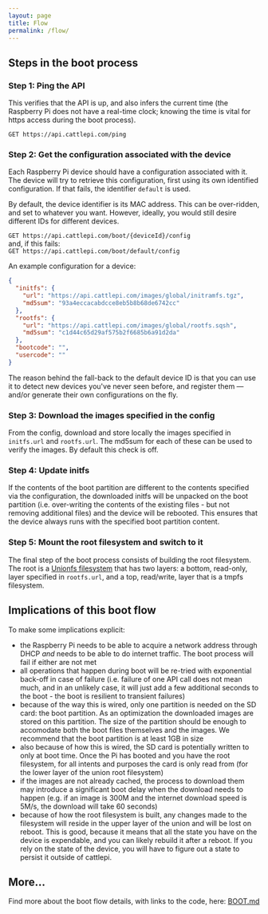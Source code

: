 ```yaml
---
layout: page
title: Flow
permalink: /flow/
---
```


## Steps in the boot process

### Step 1: Ping the API

This verifies that the API is up, and also infers the current time (the Raspberry Pi does not have a real-time clock; knowing the time is vital for https access during the boot process).

`GET https://api.cattlepi.com/ping`

### Step 2: Get the configuration associated with the device

Each Raspberry Pi device should have a configuration associated with it. The device will try to retrieve this configuration, first using its own identified configuration. If that fails, the identifier `default` is used.

By default, the device identifier is its MAC address. This can be over-ridden, and set to whatever you want. However, ideally, you would still desire different IDs for different devices.

`GET https://api.cattlepi.com/boot/{deviceId}/config`  
and, if this fails:  
`GET https://api.cattlepi.com/boot/default/config`  

An example configuration for a device:  
```json
{
  "initfs": {
    "url": "https://api.cattlepi.com/images/global/initramfs.tgz",
    "md5sum": "93a4eccacabdcce8eb5b8b68de6742cc"
  },
  "rootfs": {
    "url": "https://api.cattlepi.com/images/global/rootfs.sqsh",
    "md5sum": "c1d44c65d29af575b2f6685b6a91d2da"
  },
  "bootcode": "",
  "usercode": ""
}
```  
The reason behind the fall-back to the default device ID is that you can use it to detect new devices you've never seen before, and register them — and/or generate their own configurations on the fly.

### Step 3: Download the images specified in the config

From the config, download and store locally the images specified in `initfs.url` and `rootfs.url`. The md5sum for each of these can be used to verify the images. By default this check is off.

### Step 4: Update initfs

If the contents of the boot partition are different to the contents specified via the configuration, the downloaded initfs will be unpacked on the boot partition (i.e. over-writing the contents of the existing files - but not removing additional files) and the device will be rebooted. This ensures that the device always runs with the specified boot partition content. 

### Step 5: Mount the root filesystem and switch to it

The final step of the boot process consists of building the root filesystem. The root is a [Unionfs filesystem](https://en.wikipedia.org/wiki/UnionFS) that has two layers: a bottom, read-only, layer specified in `rootfs.url`, and a top, read/write, layer that is a tmpfs filesystem.

## Implications of this boot flow

To make some implications explicit:
 * the Raspberry Pi needs to be able to acquire a network address through DHCP _and_ needs to be able to do internet traffic. The boot process will fail if either are not met
 * all operations that happen during boot will be re-tried with exponential back-off in case of failure (i.e. failure of one API call does not mean much, and in an unlikely case, it will just add a few additional seconds to the boot - the boot is resilient to transient failures)
 * because of the way this is wired, only one partition is needed on the SD card: the boot partition. As an optimization the downloaded images are stored on this partition. The size of the partition should be enough to accomodate both the boot files themselves and the images. We recommend that the boot partition is at least 1GB in size
 * also because of how this is wired, the SD card is potentially written to only at boot time. Once the Pi has booted and you have the root filesystem, for all intents and purposes the card is only read from (for the lower layer of the union root filesystem)
 * if the images are not already cached, the process to download them may introduce a significant boot delay when the download needs to happen (e.g. if an image is 300M and the internet download speed is 5M/s, the download will take 60 seconds)
 * because of how the root filesystem is built, any changes made to the filesystem will reside in the upper layer of the union and will be lost on reboot. This is good, because it means that all the state you have on the device is expendable, and you can likely rebuild it after a reboot. If you rely on the state of the device, you will have to figure out a state to persist it outside of cattlepi.

## More... 

Find more about the boot flow details, with links to the code, here: [BOOT.md](https://github.com/cattlepi/cattlepi/blob/master/doc/BOOT.md)


